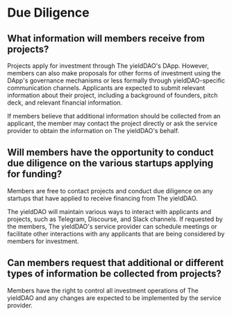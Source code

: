 # Due Diligence

## What information will members receive from projects?

Projects apply for investment through The yieldDAO's DApp. However, members can also make proposals for other forms of investment using the DApp's governance mechanisms or less formally through yieldDAO-specific communication channels. Applicants are expected to submit relevant information about their project, including a background of founders, pitch deck, and relevant financial information.

If members believe that additional information should be collected from an applicant, the member may contact the project directly or ask the service provider to obtain the information on The yieldDAO's behalf.

## Will members have the opportunity to conduct due diligence on the various startups applying for funding?

Members are free to contact projects and conduct due diligence on any startups that have applied to receive financing from The yieldDAO.

The yieldDAO will maintain various ways to interact with applicants and projects, such as Telegram, Discourse, and Slack channels. If requested by the members, The yieldDAO's service provider can schedule meetings or facilitate other interactions with any applicants that are being considered by members for investment.

## Can members request that additional or different types of information be collected from projects?

Members have the right to control all investment operations of The yieldDAO and any changes are expected to be implemented by the service provider.
